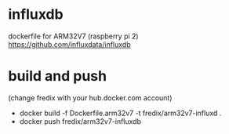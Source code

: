 # influxdb
dockerfile for ARM32V7 (raspberry pi 2) https://github.com/influxdata/influxdb

# build and push

(change fredix with your hub.docker.com account)

* docker build -f Dockerfile.arm32v7 -t fredix/arm32v7-influxd .
* docker push fredix/arm32v7-influxdb
